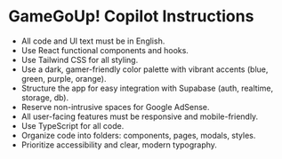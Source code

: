 <!-- Use this file to provide workspace-specific custom instructions to Copilot. For more details, visit https://code.visualstudio.com/docs/copilot/copilot-customization#_use-a-githubcopilotinstructionsmd-file -->

# GameGoUp! Copilot Instructions
- All code and UI text must be in English.
- Use React functional components and hooks.
- Use Tailwind CSS for all styling.
- Use a dark, gamer-friendly color palette with vibrant accents (blue, green, purple, orange).
- Structure the app for easy integration with Supabase (auth, realtime, storage, db).
- Reserve non-intrusive spaces for Google AdSense.
- All user-facing features must be responsive and mobile-friendly.
- Use TypeScript for all code.
- Organize code into folders: components, pages, modals, styles.
- Prioritize accessibility and clear, modern typography.
